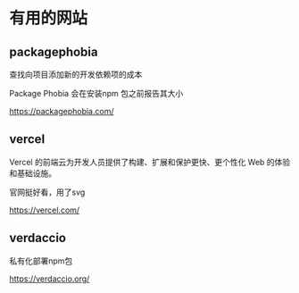 # 有用的网站


## packagephobia
查找向项目添加新的开发依赖项的成本

Package Phobia 会在安装npm 包之前报告其大小

https://packagephobia.com/

## vercel

Vercel 的前端云为开发人员提供了构建、扩展和保护更快、更个性化 Web 的体验和基础设施。

官网挺好看，用了svg

https://vercel.com/


## verdaccio

私有化部署npm包

https://verdaccio.org/